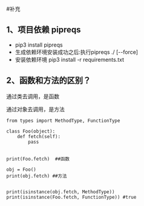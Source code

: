 #补充
## 1、项目依赖 pipreqs
- pip3 install pipreqs
- 生成依赖环境安装成功之后:执行pipreqs ./  [--force]
- 安装依赖环境 pip3 install -r requirements.txt
## 2、函数和方法的区别？
通过类去调用，是函数

通过对象去调用，是方法

    from types import MethodType, FunctionType
    
    class Foo(object):
        def fetch(self):
            pass
    
    
    print(Foo.fetch)  ##函数
    
    obj = Foo()
    print(obj.fetch) ##方法
    
    
    print(isinstance(obj.fetch, MethodType))
    print(isinstance(Foo.fetch, FunctionType)) #true
    
    
